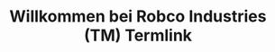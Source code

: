 ---
templateKey: templates/index
type: 1
language: de
title: Willkommen bei Robco Industries (TM) Termlink
description: >-
  Standardisierte Revolverkopf-Steuerungs-Firmware v8
---